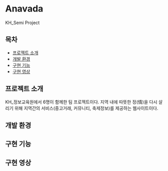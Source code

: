 # Anavada
KH_Semi Project

## 목차
- [프로젝트 소개](#프로젝트-소개)
- [개발 환경](#개발-환경)
- [구현 기능](#구현-기능)
- [구현 영상](#구현-영상)

## 프로젝트 소개
KH_정보교육원에서 6명이 함께한 팀 프로젝트이다.
지역 내에 따뜻한 정(情)을 다시 살리기 위해 지역간의 서비스(중고거래, 커뮤니티, 축제정보)를 제공하는 웹사이트이다.



## 개발 환경

## 구현 기능

## 구현 영상
